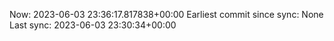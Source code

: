 Now: 2023-06-03 23:36:17.817838+00:00 Earliest commit since sync: None Last sync: 2023-06-03 23:30:34+00:00

